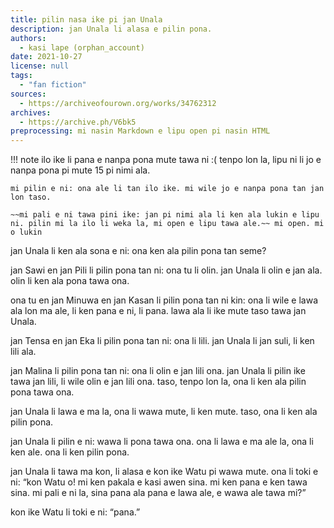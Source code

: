 ```yaml
---
title: pilin nasa ike pi jan Unala
description: jan Unala li alasa e pilin pona.
authors:
  - kasi lape (orphan_account)
date: 2021-10-27
license: null
tags:
  - "fan fiction"
sources:
  - https://archiveofourown.org/works/34762312
archives:
  - https://archive.ph/V6bk5
preprocessing: mi nasin Markdown e lipu open pi nasin HTML
---
```


!!! note
ilo ike li pana e nanpa pona mute tawa ni :( tenpo lon la, lipu ni li jo e nanpa pona pi mute 15 pi nimi ala.

    mi pilin e ni: ona ale li tan ilo ike. mi wile jo e nanpa pona tan jan lon taso.

    ~~mi pali e ni tawa pini ike: jan pi nimi ala li ken ala lukin e lipu ni. pilin mi la ilo li weka la, mi open e lipu tawa ale.~~ mi open. mi o lukin

jan Unala li ken ala sona e ni: ona ken ala pilin pona tan seme?

jan Sawi en jan Pili li pilin pona tan ni: ona tu li olin. jan Unala li olin e jan ala. olin li ken ala pona tawa ona.

ona tu en jan Minuwa en jan Kasan li pilin pona tan ni kin: ona li wile e lawa ala lon ma ale, li ken pana e ni, li pana. lawa ala li ike mute taso tawa jan Unala.

jan Tensa en jan Eka li pilin pona tan ni: ona li lili. jan Unala li jan suli, li ken lili ala.

jan Malina li pilin pona tan ni: ona li olin e jan lili ona. jan Unala li pilin ike tawa jan lili, li wile olin e jan lili ona. taso, tenpo lon la, ona li ken ala pilin pona tawa ona.

jan Unala li lawa e ma la, ona li wawa mute, li ken mute. taso, ona li ken ala pilin pona.

jan Unala li pilin e ni: wawa li pona tawa ona. ona li lawa e ma ale la, ona li ken ale. ona li ken pilin pona.

jan Unala li tawa ma kon, li alasa e kon ike Watu pi wawa mute. ona li toki e ni: “kon Watu o! mi ken pakala e kasi awen sina. mi ken pana e ken tawa sina. mi pali e ni la, sina pana ala pana e lawa ale, e wawa ale tawa mi?”

kon ike Watu li toki e ni: “pana.”
